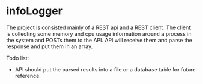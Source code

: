 # infoLogger

The project is consisted mainly of a REST api and a REST client. The client is collecting some memory and cpu usage information around a process in the system and POSTs them to the API.
API will receive them and parse the response and put them in an array.

Todo list:

- API should put the parsed results into a file or a database table for future reference.

